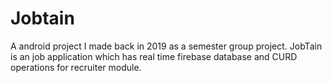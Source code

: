 # Jobtain
A android project I made back in 2019 as a semester group project. JobTain is an job application which has real time firebase database and CURD operations for recruiter module.
